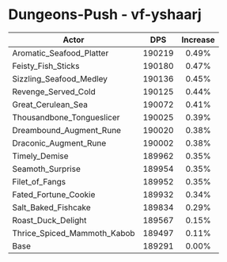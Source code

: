 # Dungeons-Push - vf-yshaarj
| Actor | DPS | Increase |
|---|:---:|:---:|
|Aromatic_Seafood_Platter|190219|0.49%|
|Feisty_Fish_Sticks|190180|0.47%|
|Sizzling_Seafood_Medley|190136|0.45%|
|Revenge_Served_Cold|190125|0.44%|
|Great_Cerulean_Sea|190072|0.41%|
|Thousandbone_Tongueslicer|190025|0.39%|
|Dreambound_Augment_Rune|190020|0.38%|
|Draconic_Augment_Rune|190002|0.38%|
|Timely_Demise|189962|0.35%|
|Seamoth_Surprise|189954|0.35%|
|Filet_of_Fangs|189952|0.35%|
|Fated_Fortune_Cookie|189932|0.34%|
|Salt_Baked_Fishcake|189834|0.29%|
|Roast_Duck_Delight|189567|0.15%|
|Thrice_Spiced_Mammoth_Kabob|189497|0.11%|
|Base|189291|0.00%|

